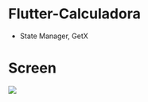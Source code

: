 # Flutter-Calculadora

- State Manager, GetX

# Screen

![](https://i.ibb.co/zNyqddN/Screenshot-1629040757.png)
